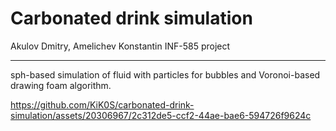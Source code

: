 # Carbonated drink simulation

Akulov Dmitry, Amelichev Konstantin
INF-585 project

---

sph-based simulation of fluid with particles for bubbles and Voronoi-based drawing foam algorithm.

https://github.com/KiK0S/carbonated-drink-simulation/assets/20306967/2c312de5-ccf2-44ae-bae6-594726f9624c

